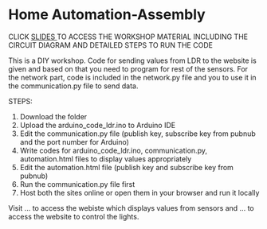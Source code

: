 # Home Automation-Assembly 
CLICK [SLIDES ](https://docs.google.com/presentation/d/1zo2Fed9B6CcyHv5adE_SMtf5pZjYK_uYpe7jlIysYbU/edit#slide=id.g26c7365d2f_5_5)TO ACCESS THE WORKSHOP MATERIAL INCLUDING THE CIRCUIT DIAGRAM AND DETAILED STEPS TO RUN THE CODE 

This is a DIY workshop. Code for sending values from LDR to the website is given and based on that you need to program for rest of the sensors. For the network part, code is included in the network.py file and you to use it in the communication.py file to send data. 

STEPS: 

1. Download the folder
2. Upload the arduino_code_ldr.ino to Arduino IDE
3. Edit the communication.py file (publish key, subscribe key from pubnub and the port number for Arduino)
4. Write codes for arduino_code_ldr.ino, communication.py, automation.html files to display values appropriately
5. Edit the automation.html file (publish key and subscribe key from pubnub) 
6. Run the communication.py file first
7. Host both the sites online or open them in your browser and run it locally 

Visit ... to access the webiste which displays values from sensors and ... to access the website to control the lights.

